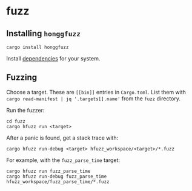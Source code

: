 # fuzz

## Installing `honggfuzz`

```
cargo install honggfuzz
```

Install [dependencies](https://github.com/rust-fuzz/honggfuzz-rs#dependencies) for your system.

## Fuzzing

Choose a target.
These are `[[bin]]` entries in `Cargo.toml`.
List them with `cargo read-manifest | jq '.targets[].name'` from the `fuzz` directory.

Run the fuzzer:

```shell
cd fuzz
cargo hfuzz run <target>
```

After a panic is found, get a stack trace with:

```shell
cargo hfuzz run-debug <target> hfuzz_workspace/<target>/*.fuzz
```

For example, with the `fuzz_parse_time` target:

```shell
cargo hfuzz run fuzz_parse_time
cargo hfuzz run-debug fuzz_parse_time hfuzz_workspace/fuzz_parse_time/*.fuzz
```
